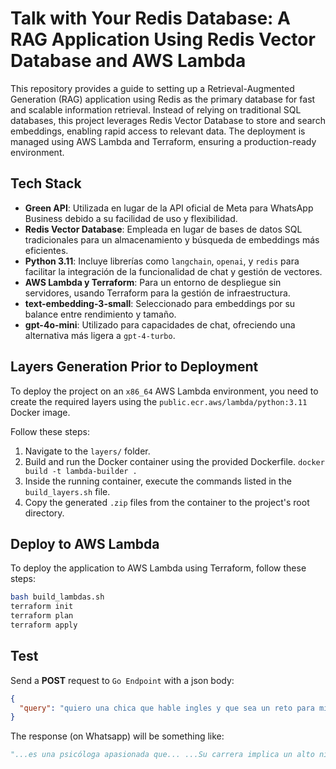 # Talk with Your Redis Database: A RAG Application Using Redis Vector Database and AWS Lambda

This repository provides a guide to setting up a Retrieval-Augmented Generation (RAG) application using Redis as the primary database for fast and scalable information retrieval. Instead of relying on traditional SQL databases, this project leverages Redis Vector Database to store and search embeddings, enabling rapid access to relevant data. The deployment is managed using AWS Lambda and Terraform, ensuring a production-ready environment.

## Tech Stack

- **Green API**: Utilizada en lugar de la API oficial de Meta para WhatsApp Business debido a su facilidad de uso y flexibilidad.
- **Redis Vector Database**: Empleada en lugar de bases de datos SQL tradicionales para un almacenamiento y búsqueda de embeddings más eficientes.
- **Python 3.11**: Incluye librerías como `langchain`, `openai`, y `redis` para facilitar la integración de la funcionalidad de chat y gestión de vectores.
- **AWS Lambda y Terraform**: Para un entorno de despliegue sin servidores, usando Terraform para la gestión de infraestructura.
- **text-embedding-3-small**: Seleccionado para embeddings por su balance entre rendimiento y tamaño.
- **gpt-4o-mini**: Utilizado para capacidades de chat, ofreciendo una alternativa más ligera a `gpt-4-turbo`.


## Layers Generation Prior to Deployment
To deploy the project on an `x86_64` AWS Lambda environment, you need to create the required layers using the `public.ecr.aws/lambda/python:3.11` Docker image.

Follow these steps:

1. Navigate to the `layers/` folder.
2. Build and run the Docker container using the provided Dockerfile. `docker build -t lambda-builder .`
3. Inside the running container, execute the commands listed in the `build_layers.sh` file.
4. Copy the generated `.zip` files from the container to the project's root directory.


## Deploy to AWS Lambda
To deploy the application to AWS Lambda using Terraform, follow these steps:

```bash
bash build_lambdas.sh
terraform init
terraform plan
terraform apply
```

## Test
Send a **POST** request to `Go Endpoint` with a json body:

```json
{
  "query": "quiero una chica que hable ingles y que sea un reto para mi a nivel intelectual pero al mismo tiempo me sea cariñosa y comprensiva"
}
```

The response (on Whatsapp) will be something like:
```python
"...es una psicóloga apasionada que... ...Su carrera implica un alto nivel de análisis y pensamiento crítico, lo que puede ofrecerte el reto intelectual que buscas..."
```